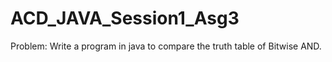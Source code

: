 # ACD_JAVA_Session1_Asg3

Problem: Write a program in java to compare the truth table of Bitwise AND.
